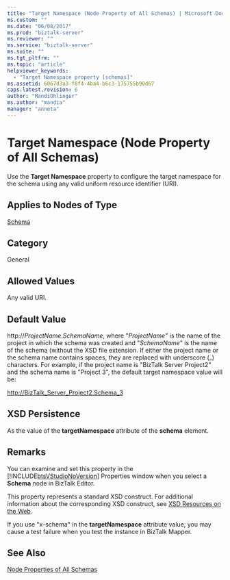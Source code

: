 ```yaml
---
title: "Target Namespace (Node Property of All Schemas) | Microsoft Docs"
ms.custom: ""
ms.date: "06/08/2017"
ms.prod: "biztalk-server"
ms.reviewer: ""
ms.service: "biztalk-server"
ms.suite: ""
ms.tgt_pltfrm: ""
ms.topic: "article"
helpviewer_keywords: 
  - "Target Namespace property [schemas]"
ms.assetid: 6067d3a3-f8f4-4ba4-b6c3-175755b90d67
caps.latest.revision: 6
author: "MandiOhlinger"
ms.author: "mandia"
manager: "anneta"
---
```

# Target Namespace (Node Property of All Schemas)
Use the **Target Namespace** property to configure the target namespace for the schema using any valid uniform resource identifier (URI).  
  
## Applies to Nodes of Type  
 [Schema](../core/schema-node-properties.md)  
  
## Category  
 General  
  
## Allowed Values  
 Any valid URI.  
  
## Default Value  
 http://*ProjectName*.*SchemaName*, where "*ProjectName*" is the name of the project in which the schema was created and "*SchemaName*" is the name of the schema (without the XSD file extension. If either the project name or the schema name contains spaces, they are replaced with underscore (_) characters. For example, if the project name is "BizTalk Server Project2" and the schema name is "Project 3", the default target namespace value will be:  
  
 http://BizTalk_Server_Project2.Schema_3  
  
## XSD Persistence  
 As the value of the **targetNamespace** attribute of the **schema** element.  
  
## Remarks  
 You can examine and set this property in the [!INCLUDE[btsVStudioNoVersion](../includes/btsvstudionoversion-md.md)] Properties window when you select a **Schema** node in BizTalk Editor.  
  
 This property represents a standard XSD construct. For additional information about the corresponding XSD construct, see [XSD Resources on the Web](../core/xsd-resources-on-the-web.md).  
  
 If you use "x-schema" in the **targetNamespace** attribute value, you may cause a test failure when you test the instance in BizTalk Mapper.  
  
## See Also  
 [Node Properties of All Schemas](../core/node-properties-of-all-schemas.md)